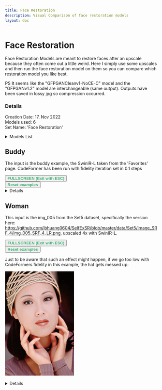 ```yaml
---
title: Face Restoration
description: Visual Comparison of face restoration models
layout: doc
---
```

<script setup lang="ts">
import ImageSliderGithub from './components/imageslidergithub.vue' // the vue image slider example comparison component

//HTML5 Fullscreen API
const fullscreenEnabled = document.fullscreenEnabled; //check if fullscreen is possible
function enterFullscreen(elementName) {
  var element = document.getElementById(elementName);
  if(element.requestFullscreen) {
    element.requestFullscreen();
  } else if(element.msRequestFullscreen) {      // for IE11 (remove June 15, 2022)
    element.msRequestFullscreen();
  } else if(element.webkitRequestFullscreen) {  // iOS Safari
    element.webkitRequestFullscreen();
  }
}

// reset button, to keep it simple this will reset all examples. This is simply because when entering fullscreen mode, dragging/moving the image out of view, and pressing esc, the image will have 'vanished' (not in view anymore) so i thought id add a reset button
import { ref } from 'vue';
const componentKey = ref(0);

const forceRerender = () => {
  componentKey.value += 1;
};
</script>

# Face Restoration

Face Restoration Models are meant to restore faces after an upscale because they often come out a little weird. Here I simply use some upscales and then run the face restoration model on them so you can compare which restoration model you like best.  
  
PS It seems like the "GFPGANCleanv1-NoCE-C" model and the "GFPGANv1.2" model are interchangeable (same output). Outputs have been saved in lossy jpg so compression occurred.

### Details

  Creation Date: 17. Nov 2022  
  Models used: 6  
  Set Name: 'Face Restoration'

  <details>
    <summary>Models List</summary>

    GFPGANCleanv1-NoCE-C2
    GFPGANv1.2
    GFPGANv1.3
    GFPGANv1.4
    RestoreFormer
    CodeFormer
  </details>

## Buddy

The input is the buddy example, the SwinIR-L taken from the 'Favorites' page. CodeFormer has been run with fidelity iteration set in 0.1 steps

<div id="buddyExample">
<ImageSliderGithub :key="componentKey" inputImageURL='https://raw.githubusercontent.com/Phhofm/upscale/main/sources/facerestoration/buddy/input/SwinIR-L.jpg' relativePathOutputFolder='facerestoration/buddy/output'/>
</div>
<button v-if="fullscreenEnabled" @click="enterFullscreen('buddyExample')" style="color:mediumseagreen;"><strong>FULLSCREEN (Exit with ESC)</strong></button><br/>
<button v-if="fullscreenEnabled" @click="forceRerender()" style="color:mediumseagreen;"><strong>Reset examples</strong></button>  
<br/>

<details>
  <summary>Details</summary>
  <p>

  Creation Date: 17. Nov 2022

  Original Input Image: 480x320 pixels

  Scaling Factor: 4

  Upscale Model: SwinIR-L

  Input Image: 1920x1280 pixels

  Output Image: 1920x1280 pixels

  Type: Photo

  Image Files: [Github Repo](https://github.com/Phhofm/upscale/tree/sources/facerestoration/buddy)

  </p>
</details>

## Woman

This input is the img_005 from the Set5 dataset, specifically the version here: <https://github.com/jbhuang0604/SelfExSR/blob/master/data/Set5/image_SRF_4/img_005_SRF_4_LR.png>, upscaled 4x with SwinIR-L.

<div id="womanExample">
<ImageSliderGithub :key="componentKey" inputImageURL='https://raw.githubusercontent.com/Phhofm/upscale/main/sources/facerestoration/woman/input/SwinIR-L.jpg' relativePathOutputFolder='facerestoration/woman/output'/>
</div>
<button v-if="fullscreenEnabled" @click="enterFullscreen('womanExample')" style="color:mediumseagreen;"><strong>FULLSCREEN (Exit with ESC)</strong></button><br/>
<button v-if="fullscreenEnabled" @click="forceRerender()" style="color:mediumseagreen;"><strong>Reset examples</strong></button>  
<br/>

Just to be aware that such an effect might happen, if we go too low with CodeFormers fidelity in this example, the hat gets messed up:

![Teeth](../assets/images/facerestoration/facerestoration_codeformer_teeth.gif)  

<details>
  <summary>Details</summary>
  <p>

  Creation Date: 17. Nov 2022

  Original Input Image: 57x86 pixels

  Scaling Factor: 4

  Upscale Model: LDSR (100 steps)

  Input Image: 228x344 pixels

  Output Image: 228x344 pixels

  Type: Photo

  Image Files: [Github Repo](https://github.com/Phhofm/upscale/tree/sources/facerestoration/woman)

  </p>
</details>
